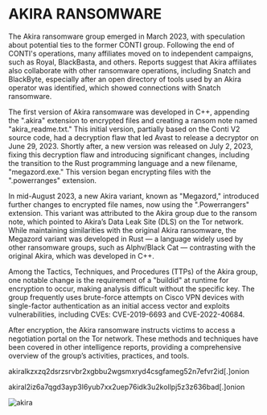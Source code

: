 # **AKIRA RANSOMWARE**

The Akira ransomware group emerged in March 2023, with speculation about potential ties to the former CONTI group. Following the end of CONTI's operations, many affiliates moved on to independent campaigns, such as Royal, BlackBasta, and others. Reports suggest that Akira affiliates also collaborate with other ransomware operations, including Snatch and BlackByte, especially after an open directory of tools used by an Akira operator was identified, which showed connections with Snatch ransomware.

The first version of Akira ransomware was developed in C++, appending the ".akira" extension to encrypted files and creating a ransom note named "akira_readme.txt." This initial version, partially based on the Conti V2 source code, had a decryption flaw that led Avast to release a decryptor on June 29, 2023. Shortly after, a new version was released on July 2, 2023, fixing this decryption flaw and introducing significant changes, including the transition to the Rust programming language and a new filename, "megazord.exe." This version began encrypting files with the ".powerranges" extension.

In mid-August 2023, a new Akira variant, known as "Megazord," introduced further changes to encrypted file names, now using the ".Powerrangers" extension. This variant was attributed to the Akira group due to the ransom note, which pointed to Akira’s Data Leak Site (DLS) on the Tor network. While maintaining similarities with the original Akira ransomware, the Megazord variant was developed in Rust — a language widely used by other ransomware groups, such as Alphv/Black Cat — contrasting with the original Akira, which was developed in C++.

Among the Tactics, Techniques, and Procedures (TTPs) of the Akira group, one notable change is the requirement of a "buildid" at runtime for encryption to occur, making analysis difficult without the specific key. The group frequently uses brute-force attempts on Cisco VPN devices with single-factor authentication as an initial access vector and exploits vulnerabilities, including CVEs: CVE-2019-6693 and CVE-2022-40684.

After encryption, the Akira ransomware instructs victims to access a negotiation portal on the Tor network. These methods and techniques have been covered in other intelligence reports, providing a comprehensive overview of the group’s activities, practices, and tools.

akiralkzxzq2dsrzsrvbr2xgbbu2wgsmxryd4csgfameg52n7efvr2id[.]onion

akiral2iz6a7qgd3ayp3l6yub7xx2uep76idk3u2kollpj5z3z636bad[.]onion


![akira](https://github.com/crocodyli/Ransomwares-TTP/assets/113185400/e86fd08d-620a-4a90-975e-9280a76371c8)
